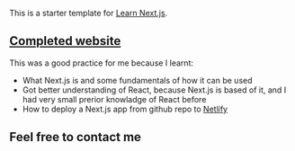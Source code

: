 This is a starter template for [Learn Next.js](https://nextjs.org/learn).

## [Completed website](https://learn-next-js.netlify.app/)

This was a good practice for me because I learnt:

- What Next.js is and some fundamentals of how it can be used
- Got better understanding of React, because Next.js is based of it, and I had very small prerior knowladge of React before
- How to deploy a Next.js app from github repo to [Netlify](https://learn-next-js.netlify.app/)

## Feel free to contact me
